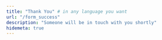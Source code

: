 ```yaml
---
title: "Thank You" # in any language you want
url: "/form_success"
description: "Someone will be in touch with you shortly"
hidemeta: true
---
```

